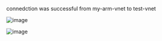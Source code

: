 connedction was successful from my-arm-vnet to test-vnet

![image](https://github.com/user-attachments/assets/907a1c94-afa3-4a24-9ea3-bfb7a043710a)

![image](https://github.com/user-attachments/assets/f36d2767-52f5-4f1c-b006-dfa813911308)



